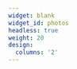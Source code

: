 ```yaml
---
widget: blank
widget_id: photos
headless: true
weight: 20
design:
  columns: '2'
---
```


<table><tr><td style="display:none;"><img src="media/konvlachos_army.jpg" alt="Konstantinos Vlachos army photo" width="200px" /></td>
  <td style="display:none;"><img src="media/konvlachos_90.jpg" alt="Konstantinos Vlachos 90s photo" width="200px" /></td></tr></table>
